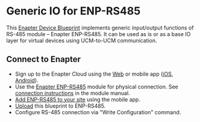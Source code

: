 # Generic IO for ENP-RS485

This [Enapter Device Blueprint](https://go.enapter.com/marketplace-readme) implements generic input/output functions of RS-485 module – Enapter ENP-RS485. It can be used as is or as a base IO layer for virtual devices using UCM-to-UCM communication.

## Connect to Enapter

- Sign up to the Enapter Cloud using the [Web](https://cloud.enapter.com/) or mobile app ([iOS](https://apps.apple.com/app/id1388329910), [Android](https://play.google.com/store/apps/details?id=com.enapter&hl=en)).
- Use the [Enapter ENP-RS485](https://go.enapter.com/handbook-enp-rs485) module for physical connection. See [connection instructions](https://go.enapter.com/handbook-enp-rs485-conn) in the module manual.
- [Add ENP-RS485 to your site](https://go.enapter.com/handbook-mobile-app) using the mobile app.
- [Upload](https://go.enapter.com/developers-upload-blueprint) this blueprint to ENP-RS485.
- Configure RS-485 connection via "Write Configuration" command.
